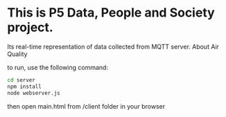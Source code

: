 # This is P5 Data, People and Society project.

Its real-time representation of data collected from MQTT server. About Air Quality

to run, use the following command:

```bash
cd server
npm install
node webserver.js

```

then open main.html from /client folder in your browser
